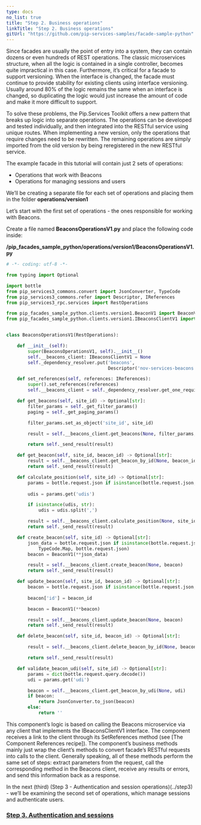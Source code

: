 ```yaml
---
type: docs
no_list: true
title: "Step 2. Business operations"
linkTitle: "Step 2. Business operations" 
gitUrl: "https://github.com/pip-services-samples/facade-sample-python"
---
```


Since facades are usually the point of entry into a system, they can contain dozens or even hundreds of REST operations. The classic microservices structure, when all the logic is contained in a single controller, becomes quite impractical in this case. Furthermore, it’s critical for a facade to support versioning. When the interface is changed, the facade must continue to provide stability for existing clients using interface versioning. Usually around 80% of the logic remains the same when an interface is changed, so duplicating the logic would just increase the amount of code and make it more difficult to support.


To solve these problems, the Pip.Services Toolkit offers a new pattern that breaks up logic into separate operations. The operations can be developed and tested individually, and then integrated into the RESTful service using unique routes. When implementing a new version, only the operations that require changes need to be rewritten. The remaining operations are simply imported from the old version by being reregistered in the new RESTful service.


The example facade in this tutorial will contain just 2 sets of operations:

- Operations that work with Beacons
- Operations for managing sessions and users

We’ll be creating a separate file for each set of operations and placing them in the folder **operations/version1**

Let’s start with the first set of operations - the ones responsible for working with Beacons.

Create a file named **BeaconsOperationsV1.py** and place the following code inside:

**/pip_facades_sample_python/operations/version1/BeaconsOperationsV1.py**
```python
# -*- coding: utf-8 -*-

from typing import Optional

import bottle
from pip_services3_commons.convert import JsonConverter, TypeCode
from pip_services3_commons.refer import Descriptor, IReferences
from pip_services3_rpc.services import RestOperations

from pip_facades_sample_python.clients.version1.BeaconV1 import BeaconV1
from pip_facades_sample_python.clients.version1.IBeaconsClientV1 import IBeaconsClientV1


class BeaconsOperationsV1(RestOperations):

    def __init__(self):
        super(BeaconsOperationsV1, self).__init__()
        self.__beacons_client: IBeaconsClientV1 = None
        self._dependency_resolver.put('beacons',
                                      Descriptor('nov-services-beacons', 'client', '*', '*', '1.0'))

    def set_references(self, references: IReferences):
        super().set_references(references)
        self.__beacons_client = self._dependency_resolver.get_one_required('beacons')

    def get_beacons(self, site_id) -> Optional[str]:
        filter_params = self._get_filter_params()
        paging = self._get_paging_params()

        filter_params.set_as_object('site_id', site_id)

        result = self.__beacons_client.get_beacons(None, filter_params, paging)

        return self._send_result(result)

    def get_beacon(self, site_id, beacon_id) -> Optional[str]:
        result = self.__beacons_client.get_beacon_by_id(None, beacon_id)
        return self._send_result(result)

    def calculate_position(self, site_id) -> Optional[str]:
        params = bottle.request.json if isinstance(bottle.request.json, dict) else JsonConverter.from_json(TypeCode.Map,
                                                                                                           bottle.request.json)
        udis = params.get('udis')

        if isinstance(udis, str):
            udis = udis.split(',')

        result = self.__beacons_client.calculate_position(None, site_id, udis)
        return self._send_result(result)

    def create_beacon(self, site_id) -> Optional[str]:
        json_data = bottle.request.json if isinstance(bottle.request.json, dict) else JsonConverter.from_json(
            TypeCode.Map, bottle.request.json)
        beacon = BeaconV1(**json_data)

        result = self.__beacons_client.create_beacon(None, beacon)
        return self._send_result(result)

    def update_beacon(self, site_id, beacon_id) -> Optional[str]:
        beacon = bottle.request.json if isinstance(bottle.request.json, dict) else JsonConverter.from_json(TypeCode.Map,
                                                                                                           bottle.request.json)
        beacon['id'] = beacon_id

        beacon = BeaconV1(**beacon)

        result = self.__beacons_client.update_beacon(None, beacon)
        return self._send_result(result)

    def delete_beacon(self, site_id, beacon_id) -> Optional[str]:

        result = self.__beacons_client.delete_beacon_by_id(None, beacon_id)

        return self._send_result(result)

    def validate_beacon_udi(self, site_id) -> Optional[str]:
        params = dict(bottle.request.query.decode())
        udi = params.get('udi')

        beacon = self.__beacons_client.get_beacon_by_udi(None, udi)
        if beacon:
            return JsonConverter.to_json(beacon)
        else:
            return ''

```

This component’s logic is based on calling the Beacons microservice via any client that implements the IBeaconsClientV1 interface. The component receives a link to the client through its SetReferences method (see [The Component References recipe]). The component’s business methods mainly just wrap the client’s methods to convert facade’s RESTful requests into calls to the client. Generally speaking, all of these methods perform the same set of steps: extract parameters from the request, call the corresponding method in the Beacons client, receive any results or errors, and send this information back as a response.


In the next (third) (Step 3 - Authentication and session operations)(../step3) - we’ll be examining the second set of operations, which manage sessions and authenticate users.

<span class="hide-title-link">

### [Step 3. Authentication and sessions](../step3)

</span>
